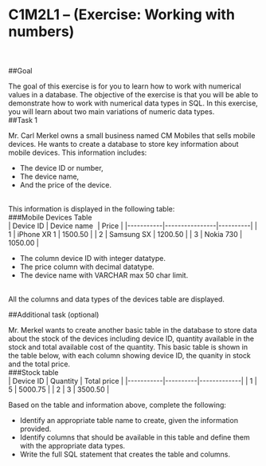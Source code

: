 # C1M2L1 – (Exercise: Working with numbers)
<br><br>
##Goal 

The goal of this exercise is for you to learn how to work with numerical values in a database. The objective of the exercise is that you will be able to demonstrate how to work with numerical data types in SQL. In this exercise, you will learn about two main variations of numeric data types. 
<br>
##Task 1

Mr. Carl Merkel owns a small business named CM Mobiles that sells mobile devices. He wants to create a database to store key information about mobile devices. This information includes: 
*	The device ID or number, 
*	The device name,
*	And the price of the device.
<br>
This information is displayed in the following table:
<br>
###Mobile Devices Table  
<br>
| Device ID | Device name    | Price    |
|-----------|----------------|----------|
| 1         | iPhone XR 1    | 1500.50  |
| 2         | Samsung SX     | 1200.50  |
| 3         | Nokia 730      | 1050.00  |


*	The column device ID with integer datatype.
*	The price column with decimal datatype.
*	The device name with VARCHAR max 50 char limit.
<br>
All the columns and data types of the devices table are displayed.

##Additional task (optional)

Mr. Merkel wants to create another basic table in the database to store data about the stock of the devices including device ID, quantity available in the stock and total available cost of the quantity. This basic table is shown in the table below, with each column showing device ID, the quanity in stock and the total price. 
<br>
###Stock table 
<br>
| Device ID | Quantity | Total price |
|-----------|----------|-------------|
| 1         | 5        | 5000.75     |
| 2         | 3        | 3500.50     |

Based on the table and information above, complete the following:
* Identify an appropriate table name to create, given the information provided. 
* Identify columns that should be available in this table and define them with the appropriate data types.
* Write the full SQL statement that creates the table and columns.


